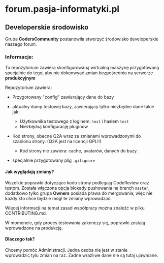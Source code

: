 # forum.pasja-informatyki.pl
## Developerskie środowisko

Grupa **CodersCommunity** postanowiła stworzyć środowisko developerskie naszego forum.

### Informacje:

To repozytorium zawiera skonfigurowaną wirtualną maszynę przygotowaną specjalnie do tego, aby nie dokonwyać zmian bezpośrednio na serwerze **produkcyjnym**

Repozytorium zawiera:
- Przygotowany "config" zawierający dane do bazy
- aktualny dump testowej bazy, zawierający tylko niezbędne dane takie jak:
  - Użytkownika testowego z loginem: `test` i hasłem `test`
  - Niezbędną konfigurację pluginow

- Kod strony, obecne Q2A wraz ze zmianami wprowadzonymi do szablonu strony. (Q2A jest na licencji GPL!!)
  - Kod strony nie zawiera: cache, avatarów, danych do bazy.
- specjalnie przygotowany plig `.gitignore`


#### Jak wyglądają zmiany?

Wszelkie poprawki dotyczące kodu strony podlegają CodeReview oraz testom.
Została włączona opcja blokady pushowania na branch `master`, dodatkowo tylko grupa **Owners** posiada prawa do mergowania, więc nie każdy kto chce będzie mógł te zmiany wprowadzać.

Więcej informacji na temat zasad współpracy można znaleźć w pliku CONTRIBUTING.md.

W momencie, gdy proces testowania zakonczy się, poprawki zostają wprowadzone na produkcję.

#### Dlaczego tak?

Chcemy pomóc Administracji.
Jedna osoba nie jest w stanie wprowadzić tylu zmian na raz. Żadne wrażliwe dane nie są tutaj ujawniane.

